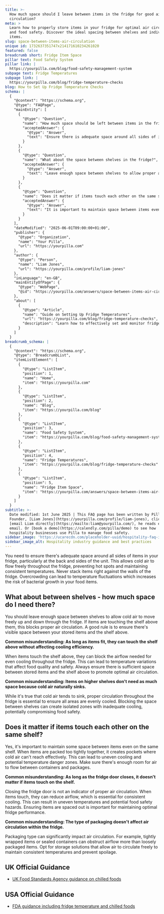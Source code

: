 ```yaml
---
title: >-
  How much space should I leave between items in the fridge for good air
  circulation?
meta: >
  Learn how to properly store items in your fridge for optimal air circulation
  and food safety. Discover the ideal spacing between shelves and individual
  items.
slug: space-between-items-air-circulation
unique id: 1732637351747x214171610234261020
featured: false
breadcrumb short: Fridge Item Space
pillar text: Food Safety System
pillar link: |
  https://yourpilla.com/blog/food-safety-management-system
subpage text: Fridge Temperatures
subpage link: |
  https://yourpilla.com/blog/fridge-temperature-checks
blog: How to Set Up Fridge Temperature Checks
schema: |
  {
    "@context": "https://schema.org",
    "@type": "FAQPage",
    "mainEntity": [
      {
        "@type": "Question",
        "name": "How much space should be left between items in the fridge for good air circulation?",
        "acceptedAnswer": {
          "@type": "Answer",
          "text": "Ensure there is adequate space around all sides of items in your fridge, particularly at the back and sides of the unit, to allow cold air to flow freely. Avoid stacking items right against the fridge walls. Overcrowding can cause temperature fluctuations and increase the risk of bacterial growth."
        }
      },
      {
        "@type": "Question",
        "name": "What about the space between shelves in the fridge?",
        "acceptedAnswer": {
          "@type": "Answer",
          "text": "Leave enough space between shelves to allow proper air movement vertically through the fridge. Ensure there is visible space between your stored items and the shelf above to avoid blocking air circulation, ensuring even cooling."
        }
      },
      {
        "@type": "Question",
        "name": "Does it matter if items touch each other on the same shelf in the fridge?",
        "acceptedAnswer": {
          "@type": "Answer",
          "text": "It is important to maintain space between items even on the same shelf to ensure cold air can circulate effectively. Tightly packed items can create pockets where air cannot reach, leading to uneven cooling and potential food safety hazards."
        }
      }
    ],
    "dateModified": "2025-06-01T09:00:00+01:00",
    "publisher": {
      "@type": "Organization",
      "name": "Your Pilla",
      "url": "https://yourpilla.com"
    },
    "author": {
      "@type": "Person",
      "name": "Liam Jones",
      "url": "https://yourpilla.com/profile/liam-jones"
    },
    "inLanguage": "en-GB",
    "mainEntityOfPage": {
      "@type": "WebPage",
      "@id": "https://yourpilla.com/answers/space-between-items-air-circulation"
    },
    "about": [
      {
        "@type": "Article",
        "name": "Guide on Setting Up Fridge Temperatures",
        "url": "https://yourpilla.com/blog/fridge-temperature-checks",
        "description": "Learn how to effectively set and monitor fridge temperatures to ensure consistent cooling and food safety."
      }
    ]
  }
breadcrumb_schema: |
  {
    "@context": "https://schema.org",
    "@type": "BreadcrumbList",
    "itemListElement": [
      {
        "@type": "ListItem",
        "position": 1,
        "name": "Home",
        "item": "https://yourpilla.com"
      },
      {
        "@type": "ListItem",
        "position": 2,
        "name": "Blog",
        "item": "https://yourpilla.com/blog"
      },
      {
        "@type": "ListItem",
        "position": 3,
        "name": "Food Safety System",
        "item": "https://yourpilla.com/blog/food-safety-management-system"
      },
      {
        "@type": "ListItem",
        "position": 4,
        "name": "Fridge Temperatures",
        "item": "https://yourpilla.com/blog/fridge-temperature-checks"
      },
      {
        "@type": "ListItem",
        "position": 5,
        "name": "Fridge Item Space",
        "item": "https://yourpilla.com/answers/space-between-items-air-circulation"
      }
    ]
  }
subtitle: >-
  Date modified: 1st June 2025 | This FAQ page has been written by Pilla
  Founder, [Liam Jones](https://yourpilla.com/profile/liam-jones), click to
  [email Liam directly](https://mailto:liam@yourpilla.com/), he reads every
  email. Or [book a demo](https://calendly.com/pilla/demo) to see how
  hospitality businesses use Pilla to manage food safety.
sidebar_image: 'https://ucarecdn.com/placeholder-uuid/hospitality-faq-image.jpg'
sidebar_image_alt: Hospitality industry guidance and best practices
---
```

You need to ensure there's adequate space around all sides of items in your fridge, particularly at the back and sides of the unit. This allows cold air to flow freely throughout the fridge, preventing hot spots and maintaining consistent temperatures. Never stack items right against the walls of the fridge. Overcrowding can lead to temperature fluctuations which increases the risk of bacterial growth in your food items.

## What about between shelves - how much space do I need there?

You should leave enough space between shelves to allow cold air to move freely up and down through the fridge. If items are touching the shelf above them, this blocks proper air circulation. A good rule is to ensure there's visible space between your stored items and the shelf above.

**Common misunderstanding: As long as items fit, they can touch the shelf above without affecting cooling efficiency.**

When items touch the shelf above, they can block the airflow needed for even cooling throughout the fridge. This can lead to temperature variations that affect food quality and safety. Always ensure there is sufficient space between stored items and the shelf above to promote optimal air circulation.

**Common misunderstanding: Items on higher shelves don't need as much space because cold air naturally sinks.**

While it's true that cold air tends to sink, proper circulation throughout the fridge is essential to ensure all areas are evenly cooled. Blocking the space between shelves can create isolated zones with inadequate cooling, potentially compromising food safety.

## Does it matter if items touch each other on the same shelf?

Yes, it's important to maintain some space between items even on the same shelf. When items are packed too tightly together, it creates pockets where cold air can't reach effectively. This can lead to uneven cooling and potential temperature danger zones. Make sure there's enough room for air to flow between containers and packages.

**Common misunderstanding: As long as the fridge door closes, it doesn't matter if items touch on the shelf.**

Closing the fridge door is not an indicator of proper air circulation. When items touch, they can reduce airflow, which is essential for consistent cooling. This can result in uneven temperatures and potential food safety hazards. Ensuring items are spaced out is important for maintaining optimal fridge performance.

**Common misunderstanding: The type of packaging doesn't affect air circulation within the fridge.**

Packaging type can significantly impact air circulation. For example, tightly wrapped items or sealed containers can obstruct airflow more than loosely packaged items. Opt for storage solutions that allow air to circulate freely to maintain consistent temperatures and prevent spoilage.

## UK Official Guidance

-   [UK Food Standards Agency guidance on chilled foods](https://www.food.gov.uk/safety-hygiene/how-to-chill-freeze-and-defrost-food-safely)

## USA Official Guidance

-   [FDA guidance including fridge temperature and chilled foods](https://www.fda.gov/consumers/consumer-updates/are-you-storing-food-safely)
